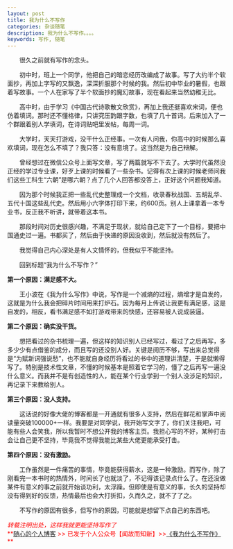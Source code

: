 ```yaml
---
layout: post
title: 我为什么不写作
categories: 杂谈随笔
description: 我为什么不写作。。。。
keywords: 写作, 随笔
--- 
```


　　很久之前就有写作的念头。


　　初中时，班上一个同学，他把自己的暗恋经历改编成了故事。写了大约半个软面抄，再加上字写的又飘逸，深深折服那个时候的我。然后初中毕业的暑假，也跟着写故事。一个人在家写了半个软面抄的魔幻故事，现在看起来当然幼稚无比。


　　高中时，由于学习《中国古代诗歌散文欣赏》，再加上我还挺喜欢宋词，便也仿着填词。那时还不懂格律，只讲究压韵跟字数，也填了几十首词。后来加入了一个群跟着别人学填词，在诗词贴吧里发帖，每周一词。


　　大学时，天天打游戏，没干什么正经事。一次有人问我，你高中的时候那么喜欢填词，现在怎么不填了？我只答：没有意境了。这当然是为自己辩解。


　　曾经想过在微信公众号上面写文章，写了两篇就写不下去了。大学时代虽然没正经的学过专业课，好歹上课的时候看了一些杂书。记得有次上课的时候老师问我们这些工科生“六朝”是哪六朝？点了几个人回答都没答上，正好这个问题我知道。


　　因为那个时候我正把一些乱代史整理成一个文档，收录春秋战国、五胡乱华、五代十国这些乱代史。然后用小六字体打印下来，约600页。别人上课拿着一本专业书，反正我不听讲，就带着这本书。


　　那段时间对历史很感兴趣，不满足于现状，就给自己定下了一个目标，要把中国通史过一遍。书都买了，然后由于快递的原因没收到，然后就没有然后了。


　　我觉得自己内心深处是有人文情怀的，但我似乎不能坚持。


　　回到标题“我为什么不写作？”



**第一个原因：满足感不大。**


　　王小波在《我为什么写作》中说，写作是一个减熵的过程，熵增才是自发的，这就是为什么我会把碎片时间用来打炉石。因为每月上传说让我更有满足感，这是自发的，相反，看书满足感不如打游戏带来的快感，还容易被人说成装逼。


**第二个原因：确实没干货。**


　　想把看过的杂书梳理一遍，但这样的知识别人已经写过，看过了之后再写，多多少少有点借鉴的成分，而且写的还没别人好。关键是阅历不够，写出来总觉得是“为赋新词强说愁”，也不能就自身经历将看过的书中的道理讲清楚，于是就懒得写了。特别是技术性文章，不懂的时候基本是照着它学习的，懂了之后再写一遍没什么意义。而我并不是有创造性的人，能在某个行业学到一个别人没涉足的知识，再记录下来教给别人。


**第三个原因：没人支持。**


　　这话说的好像大佬的博客都是一开通就有很多人支持，然后在鲜花和掌声中阅读量突破100000+一样。我要是对同学说，我开始写文字了，你们关注我吧，可能有些人会笑我，所以我暂时不想公开我的博客主页。我担心写的不好，某种打击会让自己更不坚持，毕竟我不觉得我能比某些大佬更能承受打击。


**第四个原因：没有激励。**


　　工作虽然是一件痛苦的事情，毕竟能获得薪水，这是一种激励。而写作，除了刚看完一本书时的热情外，时间长了也就淡了，不记得该记录点什么了。在还没做某件有意义的事之前就开始谈功利，太浮躁。但即使是有意义的事，长久的坚持却没有得到好的反馈，热情最后也会大打折扣，久而久之，就不了了之。


　　不写作的原因有很多，但写作的原因，可能就是想留下点自己的东西吧。  

<span style="color: red;">*转载注明出处，这样我就更能坚持写作了*<span>  
**[随心的个人博客](https://jinbooooom.github.io) >> 已发于个人公众号【闻故而知新】>>[《我为什么不写作》](https://mp.weixin.qq.com/s/M7qqE--PVS7IubhPgSnWIA) ** 
